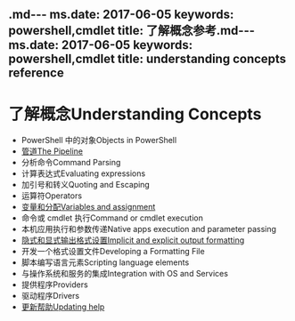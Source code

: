 <span data-ttu-id="d0b15-101">.md--- ms.date:  2017-06-05 keywords:  powershell,cmdlet title:  了解概念参考</span><span class="sxs-lookup"><span data-stu-id="d0b15-101">.md--- ms.date:  2017-06-05 keywords:  powershell,cmdlet title:  understanding concepts reference</span></span>
---

# <a name="understanding-concepts"></a><span data-ttu-id="d0b15-102">了解概念</span><span class="sxs-lookup"><span data-stu-id="d0b15-102">Understanding Concepts</span></span>

*  <span data-ttu-id="d0b15-103">PowerShell 中的对象</span><span class="sxs-lookup"><span data-stu-id="d0b15-103">Objects in PowerShell</span></span>  
*  [<span data-ttu-id="d0b15-104">管道</span><span class="sxs-lookup"><span data-stu-id="d0b15-104">The Pipeline</span></span>](./fundamental/understanding-the-windows-powershell-pipeline.md)
*  <span data-ttu-id="d0b15-105">分析命令</span><span class="sxs-lookup"><span data-stu-id="d0b15-105">Command Parsing</span></span>
*  <span data-ttu-id="d0b15-106">计算表达式</span><span class="sxs-lookup"><span data-stu-id="d0b15-106">Evaluating expressions</span></span>
*  <span data-ttu-id="d0b15-107">加引号和转义</span><span class="sxs-lookup"><span data-stu-id="d0b15-107">Quoting and Escaping</span></span>
*  <span data-ttu-id="d0b15-108">运算符</span><span class="sxs-lookup"><span data-stu-id="d0b15-108">Operators</span></span>
*  [<span data-ttu-id="d0b15-109">变量和分配</span><span class="sxs-lookup"><span data-stu-id="d0b15-109">Variables and assignment</span></span>](./fundamental/using-variables-to-store-objects.md)
*  <span data-ttu-id="d0b15-110">命令或 cmdlet 执行</span><span class="sxs-lookup"><span data-stu-id="d0b15-110">Command or cmdlet execution</span></span>
*  <span data-ttu-id="d0b15-111">本机应用执行和参数传递</span><span class="sxs-lookup"><span data-stu-id="d0b15-111">Native apps execution and parameter passing</span></span>
*  [<span data-ttu-id="d0b15-112">隐式和显式输出格式设置</span><span class="sxs-lookup"><span data-stu-id="d0b15-112">Implicit and explicit output formatting</span></span>](./cookbooks/using-format-commands-to-change-output-view.md)
*  <span data-ttu-id="d0b15-113">开发一个格式设置文件</span><span class="sxs-lookup"><span data-stu-id="d0b15-113">Developing a Formatting File</span></span>
*  <span data-ttu-id="d0b15-114">脚本编写语言元素</span><span class="sxs-lookup"><span data-stu-id="d0b15-114">Scripting language elements</span></span>
*  <span data-ttu-id="d0b15-115">与操作系统和服务的集成</span><span class="sxs-lookup"><span data-stu-id="d0b15-115">Integration with OS and Services</span></span>
*  <span data-ttu-id="d0b15-116">提供程序</span><span class="sxs-lookup"><span data-stu-id="d0b15-116">Providers</span></span>
*  <span data-ttu-id="d0b15-117">驱动程序</span><span class="sxs-lookup"><span data-stu-id="d0b15-117">Drivers</span></span>
*  [<span data-ttu-id="d0b15-118">更新帮助</span><span class="sxs-lookup"><span data-stu-id="d0b15-118">Updating help</span></span>](/powershell/module/Microsoft.PowerShell.Core/Update-Help)

